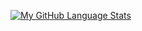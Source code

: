 [![My GitHub Language Stats](https://github-readme-stats.vercel.app/api/top-langs/?username=YounesHr&langs_count=5&theme=tokyonight)]()
